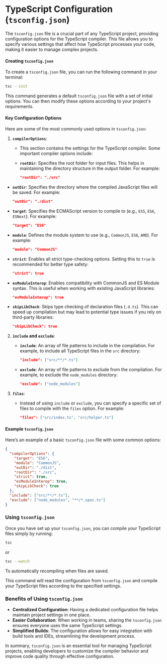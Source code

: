# TypeScript Configuration (`tsconfig.json`)

The `tsconfig.json` file is a crucial part of any TypeScript project, providing configuration options for the TypeScript compiler. This file allows you to specify various settings that affect how TypeScript processes your code, making it easier to manage complex projects.

#### Creating `tsconfig.json`

To create a `tsconfig.json` file, you can run the following command in your terminal:

```bash
tsc --init
```

This command generates a default `tsconfig.json` file with a set of initial options. You can then modify these options according to your project's requirements.

#### Key Configuration Options

Here are some of the most commonly used options in `tsconfig.json`:

1. **`compilerOptions`**:

   - This section contains the settings for the TypeScript compiler. Some important compiler options include:

   - **`rootDir`**: Specifies the root folder for input files. This helps in maintaining the directory structure in the output folder. For example:

     ```json
     "rootDir": "./src"
     ```

- **`outDir`**: Specifies the directory where the compiled JavaScript files will be saved. For example:

  ```json
  "outDir": "./dist"
  ```

- **`target`**: Specifies the ECMAScript version to compile to (e.g., `ES5`, `ES6`, `ESNext`). For example:

  ```json
  "target": "ES6"
  ```

- **`module`**: Defines the module system to use (e.g., `CommonJS`, `ES6`, `AMD`). For example:

  ```json
  "module": "CommonJS"
  ```

- **`strict`**: Enables all strict type-checking options. Setting this to `true` is recommended for better type safety:

  ```json
  "strict": true
  ```

- **`esModuleInterop`**: Enables compatibility with CommonJS and ES Module syntax. This is useful when working with existing JavaScript libraries:

  ```json
  "esModuleInterop": true
  ```

- **`skipLibCheck`**: Skips type checking of declaration files (`.d.ts`). This can speed up compilation but may lead to potential type issues if you rely on third-party libraries:

  ```json
  "skipLibCheck": true
  ```

2. **`include` and `exclude`**:

   - **`include`**: An array of file patterns to include in the compilation. For example, to include all TypeScript files in the `src` directory:

     ```json
     "include": ["src/**/*.ts"]
     ```

   - **`exclude`**: An array of file patterns to exclude from the compilation. For example, to exclude the `node_modules` directory:

     ```json
     "exclude": ["node_modules"]
     ```

3. **`files`**:

   - Instead of using `include` or `exclude`, you can specify a specific set of files to compile with the `files` option. For example:

     ```json
     "files": ["src/index.ts", "src/helper.ts"]
     ```

#### Example `tsconfig.json`

Here’s an example of a basic `tsconfig.json` file with some common options:

```json
{
  "compilerOptions": {
    "target": "ES6",
    "module": "CommonJS",
    "outDir": "./dist",
    "rootDir": "./src",
    "strict": true,
    "esModuleInterop": true,
    "skipLibCheck": true
  },
  "include": ["src/**/*.ts"],
  "exclude": ["node_modules", "**/*.spec.ts"]
}
```

### Using `tsconfig.json`

Once you have set up your `tsconfig.json`, you can compile your TypeScript files simply by running:

```bash
tsc
```

or

```bash
tsc --watch
```

To automatically recompiling when files are saved.

This command will read the configuration from `tsconfig.json` and compile your TypeScript files according to the specified settings.

### Benefits of Using `tsconfig.json`

- **Centralized Configuration**: Having a dedicated configuration file helps maintain project settings in one place.
- **Easier Collaboration**: When working in teams, sharing the `tsconfig.json` ensures everyone uses the same TypeScript settings.
- **Simplified Builds**: The configuration allows for easy integration with build tools and IDEs, streamlining the development process.

In summary, `tsconfig.json` is an essential tool for managing TypeScript projects, enabling developers to customize the compiler behavior and improve code quality through effective configuration.
